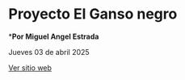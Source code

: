 # Proyecto El Ganso negro

***Por Miguel Angel Estrada**

Jueves 03 de abril 2025

<a href="https://mangel449.github.io/04_inicio/"
target="_blank">Ver sitio web</a>
